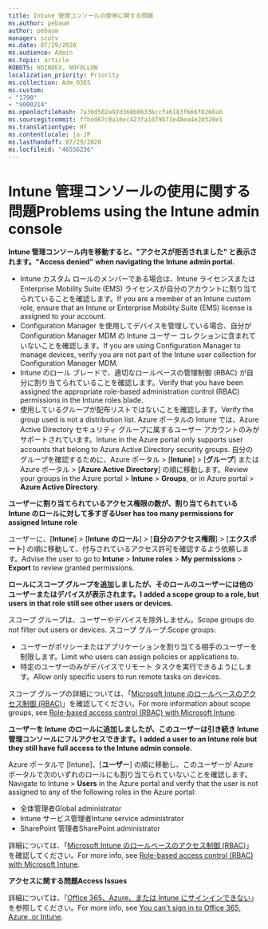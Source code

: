 ```yaml
---
title: Intune 管理コンソールの使用に関する問題
ms.author: pebaum
author: pebaum
manager: scotv
ms.date: 07/29/2020
ms.audience: Admin
ms.topic: article
ROBOTS: NOINDEX, NOFOLLOW
localization_priority: Priority
ms.collection: Adm_O365
ms.custom:
- "1790"
- "9000214"
ms.openlocfilehash: 7a36d502a92d360b06336ccfa6183f666f0260ab
ms.sourcegitcommit: ffbed67c0a16ec423fa1d79b71e48ea4e2d320e1
ms.translationtype: HT
ms.contentlocale: ja-JP
ms.lasthandoff: 07/29/2020
ms.locfileid: "46556236"
---
```

# <a name="problems-using-the-intune-admin-console"></a><span data-ttu-id="889f9-102">Intune 管理コンソールの使用に関する問題</span><span class="sxs-lookup"><span data-stu-id="889f9-102">Problems using the Intune admin console</span></span>

<span data-ttu-id="889f9-103">**Intune 管理コンソール内を移動すると、"アクセスが拒否されました" と表示されます。**</span><span class="sxs-lookup"><span data-stu-id="889f9-103">**"Access denied" when navigating the Intune admin portal.**</span></span>

- <span data-ttu-id="889f9-104">Intune カスタム ロールのメンバーである場合は、Intune ライセンスまたは Enterprise Mobility Suite (EMS) ライセンスが自分のアカウントに割り当てられていることを確認します。</span><span class="sxs-lookup"><span data-stu-id="889f9-104">If you are a member of an Intune custom role, ensure that an Intune or Enterprise Mobility Suite (EMS) license is assigned to your account.</span></span>
- <span data-ttu-id="889f9-105">Configuration Manager を使用してデバイスを管理している場合、自分が Configuration Manager MDM の Intune ユーザー コレクションに含まれていないことを確認します。</span><span class="sxs-lookup"><span data-stu-id="889f9-105">If you are using Configuration Manager to manage devices, verify you are not part of the Intune user collection for Configuration Manager MDM.</span></span>
- <span data-ttu-id="889f9-106">Intune のロール ブレードで、適切なロールベースの管理制御 (RBAC) が自分に割り当てられていることを確認します。</span><span class="sxs-lookup"><span data-stu-id="889f9-106">Verify that you have been assigned the appropriate role-based administration control (RBAC) permissions in the Intune roles blade.</span></span>
- <span data-ttu-id="889f9-107">使用しているグループが配布リストではないことを確認します。</span><span class="sxs-lookup"><span data-stu-id="889f9-107">Verify the group used is not a distribution list.</span></span> <span data-ttu-id="889f9-108">Azure ポータルの Intune では、Azure Active Directory セキュリティ グループに属するユーザー アカウントのみがサポートされています。</span><span class="sxs-lookup"><span data-stu-id="889f9-108">Intune in the Azure portal only supports user accounts that belong to Azure Active Directory security groups.</span></span> <span data-ttu-id="889f9-109">自分のグループを確認するために、Azure ポータル > [**Intune**] > [**グループ**] または Azure ポータル > [**Azure Active Directory**] の順に移動します。</span><span class="sxs-lookup"><span data-stu-id="889f9-109">Review your groups in the Azure portal > **Intune** > **Groups**, or in Azure portal > **Azure Active Directory**.</span></span>

<span data-ttu-id="889f9-110">**ユーザーに割り当てられているアクセス権限の数が、割り当てられている Intune のロールに対して多すぎる**</span><span class="sxs-lookup"><span data-stu-id="889f9-110">**User has too many permissions for assigned Intune role**</span></span>

<span data-ttu-id="889f9-111">ユーザーに、[**Intune**] > [**Intune のロール**] > [**自分のアクセス権限**] > [**エクスポート**] の順に移動して、付与されているアクセス許可を確認するよう依頼します。</span><span class="sxs-lookup"><span data-stu-id="889f9-111">Advise the user to go to **Intune** > **Intune roles** > **My permissions** > **Export** to review granted permissions.</span></span>

<span data-ttu-id="889f9-112">**ロールにスコープ グループを追加しましたが、そのロールのユーザーには他のユーザーまたはデバイスが表示されます。**</span><span class="sxs-lookup"><span data-stu-id="889f9-112">**I added a scope group to a role, but users in that role still see other users or devices.**</span></span>

<span data-ttu-id="889f9-113">スコープ グループは、ユーザーやデバイスを除外しません。</span><span class="sxs-lookup"><span data-stu-id="889f9-113">Scope groups do not filter out users or devices.</span></span> <span data-ttu-id="889f9-114">スコープ グループ:</span><span class="sxs-lookup"><span data-stu-id="889f9-114">Scope groups:</span></span>

- <span data-ttu-id="889f9-115">ユーザーがポリシーまたはアプリケーションを割り当てる相手のユーザーを制限します。</span><span class="sxs-lookup"><span data-stu-id="889f9-115">Limit who users can assign policies or applications to.</span></span>
- <span data-ttu-id="889f9-116">特定のユーザーのみがデバイスでリモート タスクを実行できるようにします。</span><span class="sxs-lookup"><span data-stu-id="889f9-116">Allow only specific users to run remote tasks on devices.</span></span>

<span data-ttu-id="889f9-117">スコープ グループの詳細については、「[Microsoft Intune のロールベースのアクセス制御 (RBAC)](https://docs.microsoft.com/intune/role-based-access-control)」を確認してください。</span><span class="sxs-lookup"><span data-stu-id="889f9-117">For more information about scope groups, see  [Role-based access control (RBAC) with Microsoft Intune](https://docs.microsoft.com/intune/role-based-access-control).</span></span>

<span data-ttu-id="889f9-118">**ユーザーを Intune のロールに追加しましたが、このユーザーは引き続き Intune 管理コンソールにフルアクセスできます。**</span><span class="sxs-lookup"><span data-stu-id="889f9-118">**I added a user to an Intune role but they still have full access to the Intune admin console.**</span></span>

<span data-ttu-id="889f9-119">Azure ポータルで [Intune]、[**ユーザー**] の順に移動し、このユーザーが Azure ポータルで次のいずれのロールにも割り当てられていないことを確認します。</span><span class="sxs-lookup"><span data-stu-id="889f9-119">Navigate to Intune > **Users** in the Azure portal and verify that the user is not assigned to any of the following roles in the Azure portal:</span></span>

- <span data-ttu-id="889f9-120">全体管理者</span><span class="sxs-lookup"><span data-stu-id="889f9-120">Global administrator</span></span>
- <span data-ttu-id="889f9-121">Intune サービス管理者</span><span class="sxs-lookup"><span data-stu-id="889f9-121">Intune service administrator</span></span>
- <span data-ttu-id="889f9-122">SharePoint 管理者</span><span class="sxs-lookup"><span data-stu-id="889f9-122">SharePoint administrator</span></span>

<span data-ttu-id="889f9-123">詳細については、「[Microsoft Intune のロールベースのアクセス制御 (RBAC)](https://docs.microsoft.com/intune/role-based-access-control)」を確認してください。</span><span class="sxs-lookup"><span data-stu-id="889f9-123">For more info, see [Role-based access control (RBAC) with Microsoft Intune](https://docs.microsoft.com/intune/role-based-access-control).</span></span>

<span data-ttu-id="889f9-124">**アクセスに関する問題**</span><span class="sxs-lookup"><span data-stu-id="889f9-124">**Access Issues**</span></span>

<span data-ttu-id="889f9-125">詳細については、「[Office 365、Azure、または Intune にサインインできない](https://support.microsoft.com/help/2412085/you-can-t-sign-in-to-office-365-azure-or-intune)」を参照してください。</span><span class="sxs-lookup"><span data-stu-id="889f9-125">For more info, see [You can't sign in to Office 365, Azure, or Intune](https://support.microsoft.com/help/2412085/you-can-t-sign-in-to-office-365-azure-or-intune).</span></span>